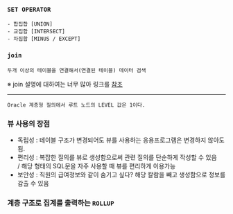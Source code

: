 ### `SET OPERATOR` 

    - 합집합 [UNION]
    - 교집합 [INTERSECT]
    - 차집합 [MINUS / EXCEPT]
    
### `join`

    두개 이상의 테이블을 연결해서(연결된 테이블) 데이터 검색
    
 ※ join 설명에 대하여는 너무 많아 링크를 [참조](https://velog.io/@sunjoo/SQL-JOIN-%EC%99%84%EC%A0%84%EC%A0%95%EB%B3%B5)
 
 <HR>
  
    Oracle 계층형 질의에서 루트 노드의 LEVEL 값은 1이다.
  
### 뷰 사용의 장점
  
   - 독립성 : 테이블 구조가 변경되어도 뷰를 사용하는 응용프로그램은 변경하지 않아도됨.
   - 편리성 : 복잡한 질의를 뷰로 생성함으로써 관련 질의를 단순하게 작성할 수 있음  <BR>
        / 해당 형태의 SQL문을 자주 사용할 때 뷰를 편리하게 이용가능 <BR>
   - 보안성 : 직원의 급여정보와 같이 숨기고 싶다? 해당 칼람을 빼고 생성함으로 정보를 감출 수 있음
  
### 계층 구조로 집계를 출력하는 `ROLLUP`
  
  
  
